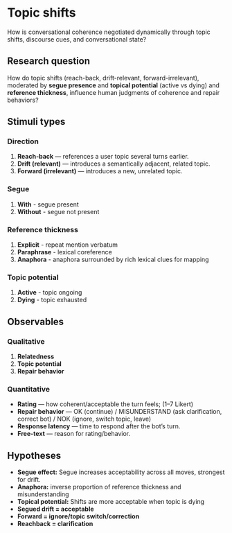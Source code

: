 # Topic shifts 
How is conversational coherence negotiated dynamically through topic shifts, discourse cues, and conversational state?

## Research question
How do topic shifts (reach-back, drift-relevant, forward-irrelevant), moderated by **segue presence** and **topical potential** (active vs dying) and **reference thickness**, influence human judgments of coherence and repair behaviors?

## Stimuli types

### Direction
1. **Reach-back** — references a user topic several turns earlier.
2. **Drift (relevant)** — introduces a semantically adjacent, related topic.
3. **Forward (irrelevant)** — introduces a new, unrelated topic.

### Segue
1. **With** - segue present
2. **Without** - segue not present

### Reference thickness
1. **Explicit** - repeat mention verbatum
2. **Paraphrase** - lexical coreference
3. **Anaphora** - anaphora surrounded by rich lexical clues for mapping

### Topic potential
1. **Active** - topic ongoing
2. **Dying** - topic exhausted

## Observables

### Qualitative
1. **Relatedness**
2. **Topic potential**
3. **Repair behavior**

### Quantitative
* **Rating** — how coherent/acceptable the turn feels; (1–7 Likert)
* **Repair behavior** — OK (continue) / MISUNDERSTAND (ask clarification, correct bot) / NOK (ignore, switch topic, leave)
* **Response latency** — time to respond after the bot’s turn.
* **Free-text** — reason for rating/behavior.

## Hypotheses

* **Segue effect:** Segue increases acceptability across all moves, strongest for drift.
* **Anaphora:** inverse proportion of reference thickness and misunderstanding
* **Topical potential:** Shifts are more acceptable when topic is dying
* **Segued drift = acceptable**
* **Forward = ignore/topic switch/correction**
* **Reachback = clarification**
